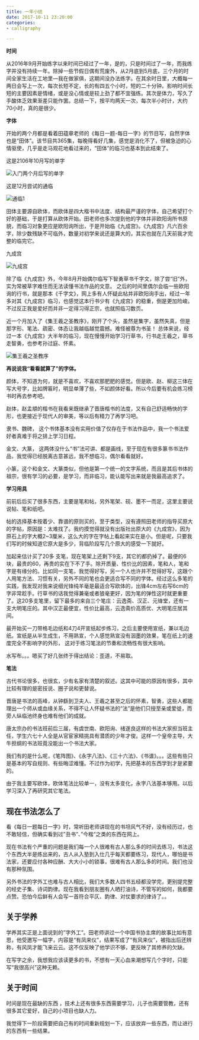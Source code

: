 ```yaml
---
title: 一年小结
date: 2017-10-11 23:20:00
categories:
- calligraphy

---
```

**时间**

从2016年9月开始练字以来时间已经过了一年，是的，只是时间过了一年，而我练字并没有持续一年。除掉一些节假日偶有荒废外，从2月底到5月底，三个月的时间全家生活在工地里—我在做家俱，这期间没办法练字。在其余时日里，大概每一两日会写上一次，每次长短不定，长的有四五个小时，短的二十分钟。影响时间长短的主要因素是情绪，或是没心情或是较上劲了都不宜强练。其次是体力，写久了手酸体乏效果渐差只能作罢。总结一下，按平均两天一次，每次半小时计，大约70小时，真的是很少。

**字体**

开始的两个月都是看着田蕴章老师的《每日一题-每日一字》的节目写，自然字体也是“田体”。该节目共365集，每晚得看好几集，感觉是消化不了，但被急迫的心情驱使，几乎是走马观花地看过来的，“田体”的临习也基本到此结束了。

这是2106年10月写的单字

![入门两个月后写的单字](/images/calligraphy/2016-10-20-wu.jpg)

这是12月尝试的通临

![通临1](/images/calligraphy/2016-12-26.jpg "通临前几十字")

田体主要源自欧体，而欧体是四大楷书中法度、结构最严谨的字体，自己希望打个好的基础，于是打算从欧体开始。田老师也多次提到他的字体并非欧阳询所书原貌，而临习对象更应是欧阳询所出，于是开始临《九成宫》。《九成宫》凡六百余字，除少数残缺不可临外，数量对初学来说还是算大的，其实也就在几天前我才完整的临完它。


九成宫

![九成宫](/images/calligraphy/jiucheng.jpg)


除了临《九成宫》外，今年8月开始偶尔临写下智勇草书千字文，除了尝“旧”外，实为常被草字难住而无法读懂书法作品的文意。
之后的时间里偶尔会临一些欧阳询的行书，就是那本《千字文》，网上多有人怀疑此帖并非欧阳询手出，经过一年多对其《九成宫》临习，也感觉这本行书少有《九成宫》的稳重，倒是更加险峻。不过反正我是爱好而并非一定得习得正宗，也就照临习数页。

近一个月加入了《集王羲之圣教序》，刚开了个头，虽然是集字，虽然失真，但是那字形、笔法、疏密、体态让我越临越觉震撼。难怪被尊为书圣！
总体来说，经过一本《九成宫》大半年的临习，现在慢慢开始学习行草书，行书走王羲之，草书走智勇，也参考孙过庭、怀素。

![集王羲之圣教序](/images/calligraphy/32269190_1.jpg)

**再说说我“看看就算了”的字体。**

颜体，不知道为何，就是不喜欢，不喜欢那肥肥的感觉。但是欧、赵、柳这三体在写大号字，比如牌匾时，明显单薄了些，不如颜体好看。所以今后要有机会练习榜书时再去参考吧。

赵体，赵孟頫的楷书在我看来既继承了晋唐楷书的法度，又有自己舒适畅快的字形，也更接近于现代人的审美，等以后有精力了再学习吧。

隶书、魏碑， 这个书体基本没有实用价值了仅存在于书法作品中，我一个书法爱好者真难于将之排上学习日程。

金文、大篆， 这两体没什么“书”法可讲、都是画线，至于现在有很多篆书书法作品，我觉得已经脱离古意甚远，我不想临习，偶尔看看就好。

小篆，这个和金文、大篆类似，但他是第一个统一的文字系统，而且是其后书体的祖宗，很有学习的必要，是学习，而非临习，能认能写出来就是我最高追求了。

**学习用具**

前前后后买了很多东西，主要是笔和帖，另外笔架、砚、墨不一而足，这里主要说说帖、笔和纸吧。

帖的选择基本按着少、靠谱的原则买的，至于类型，没有遵照田老师的指导买原大的字帖，原因是：太难找了。我约摸觉得就没有出版社出原大的《九成宫》，因为原石上的字大概2~3厘米，这么大的字在字帖上看起来实在是小。但是呢，只要我们写的时候知道它原大是多少，背临阶段写几个原大的感受一下就好。

加起来估计买了20多 支笔，现在笔架上还剩下9支，其它的都扔掉了。最便的6块，最贵的60，再贵的实在下不了手。除开质量、性价比的因素，笔和人，笔和字是有缘分的。比如同一支笔，我觉得好写，另一个人也许并不觉得好写，这跟个人用笔方法、习惯有关，另外不同的笔也会更适合写不同的字体。经过这么多笔的实践，我发现对我来说细光锋纯羊毫是最适合写欧体的，出锋4cm左右写6cm的字非常趁手。行草书的话我觉得兼毫或者狼毫更好，因为笔的弹性这时就更重要了。这20多支笔里，留下最多的来自三个笔庄：云逸斋、汉正、元锋堂，还有一支大明笔庄的。其中汉正最便宜，性价比最高，云逸斋价高质优、大明笔庄居其间。

最开始买一刀带格毛边纸和4刀4开宣纸起步练习，之后主要使用宣纸，兼以毛边纸。宣纸是从半生成生，不用熟宣，个人感觉熟宣没有洇墨的效果，笔在纸上的速度完全不影响字的外形， 这对于练习笔法的节奏和流畅性有很大影响。

水写布。。。嗯买了好几张终于得出结论：歪道，不易取。

**笔法**

古代书论很多，也很玄，少有名家有清楚的叙述。这其中可能的原因有很多，其中比较有理的是密技说、圈子说和更替说。

晋唐是书法的高峰，从钟繇到卫夫人、王羲之甚至之后的怀素，智勇，这些人都能理出一个师从或血缘关系，不得不让人怀疑书法的“法”是他们只授至亲或爱徙，而旁人纵临池终身也难有他们的成就。

唐太宗办的书法班前后三届，有虞世南、欧阳询、禇遂良这样的书法大家担当班主任，学生六七十人全是从官宦家精挑具有潜质的少年才俊。这样一个皇帝主导，大牛担纲的书法班竟没能出一个书法大家。

我们有的是什么呢，《笔阵图》、《永字八法》、《三十六法》、《书谱》。。。这些有些只是基本的写自规则、有些晦涩难懂。不过作为初学，先把基本的东西学到才是紧要的。

由于我主要写欧体，欧体笔法比较单一，没有太多变化，永字八法基本够用。以后学习深入了再研究其它笔法。

现在书法怎么了
-----------

看《每日一题每日一字》时，常听田老师讲现在的书坦风气不好，没有经历过，也不敢轻信，但确实看到过”丑书“、”今楷“之类的东西在网上。

现在书法有个严重的问题是我们每一个人很难有古人那么多的时间去练习，书法这个东西大半是练出来的，古人从入塾到入仕几乎每天都要练习，现代人，哪怕是书法家，还要应付各种应酬、大大小小的锁事，很难有古人那么多的时间。我们也没有那种氛围。

另外书法的字外工也难与古人相比，我们大多数人四书五经都没学完，更别提完整的经史子集、诗词韵律。现在我看到朋友圈有人晒打油诗，不管写的如何，我都要点赞。恐怕今后鲜有人会写一首符合平仄、韵律、对仗要求的律诗了。。

关于学养
------

学养其实正是上面说到的”字外工”。田老师讲过一个中国书协主席的故事比如有意思，他受邀写一幅字，内容是“有凤来仪”，结果写成了“有风来仪”，被指出后还辨称，有风凤才能飞来云云。这不仅反映了他学识不够，更反映了其修养的欠缺。

在写字之余，我想我应该读更多的书，不想有一天心血来潮想写几个字时，只能写“我很高兴”这种无赖。


关于时间
------

时间是现在最缺的东西 ，技术上还有很多东西需要学习，儿子也需要管教，还有很多其它爱好，自己的小项目也缺人力。

我觉得下一阶段需要把自己有的时间重新规划一下，应该放弃一些东西，而让进行的东西有一些结果。

